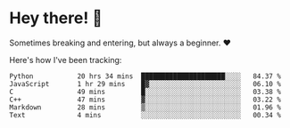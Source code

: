 # Hey there! 👋
Sometimes breaking and entering, but always a beginner. ❤️

Here's how I've been tracking:
<!--START_SECTION:waka-->

```text
Python           20 hrs 34 mins  █████████████████████░░░░   84.37 %
JavaScript       1 hr 29 mins    █▓░░░░░░░░░░░░░░░░░░░░░░░   06.10 %
C                49 mins         █░░░░░░░░░░░░░░░░░░░░░░░░   03.38 %
C++              47 mins         ▓░░░░░░░░░░░░░░░░░░░░░░░░   03.22 %
Markdown         28 mins         ▒░░░░░░░░░░░░░░░░░░░░░░░░   01.96 %
Text             4 mins          ░░░░░░░░░░░░░░░░░░░░░░░░░   00.34 %
```

<!--END_SECTION:waka-->
